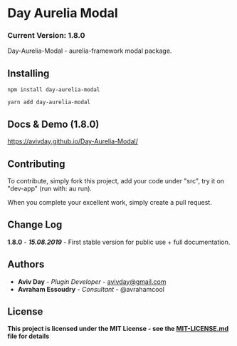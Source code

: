 # Day Aurelia Modal
### Current Version: 1.8.0

Day-Aurelia-Modal - aurelia-framework modal package.

## Installing

```
npm install day-aurelia-modal

yarn add day-aurelia-modal
```

## Docs & Demo (1.8.0)
https://avivday.github.io/Day-Aurelia-Modal/


## Contributing

To contribute, simply fork this project, add your code under "src", 
try it on "dev-app" (run with: au run).

When you complete your excellent work, simply create a pull request.

## Change Log
**1.8.0** - ***15.08.2019*** - First stable version for public use + full documentation.

## Authors

* **Aviv Day** - *Plugin Developer* - avivday@gmail.com
* **Avraham Essoudry** - *Consultant* - @avrahamcool

## License

**This project is licensed under the MIT License - see the [MIT-LICENSE.md](license/MIT-LICENSE.md) file for details**
